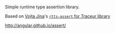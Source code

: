 Simple runtime type assertion library.

Based on [Vojta Jina](https://github.com/vojtajina)'s [`rtts-assert` for Traceur library](https://github.com/vojtajina/assert)

http://angular.github.io/assert/
